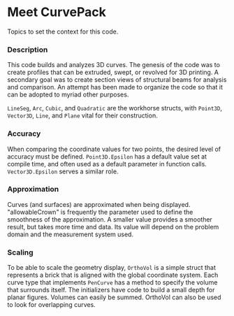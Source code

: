 # Meet CurvePack

Topics to set the context for this code.

### Description
This code builds and analyzes 3D curves. The genesis of the code was to create profiles that can be extruded, swept, or revolved for 3D printing. A secondary goal was to create section views of structural beams for analysis and comparison. An attempt has been made to organize the code so that it can be adopted to myriad other purposes.

``LineSeg``, ``Arc``, ``Cubic``, and ``Quadratic`` are the workhorse structs, with ``Point3D``, ``Vector3D``, ``Line``, and ``Plane`` vital for their construction.

### Accuracy
When comparing the coordinate values for two points, the desired level of accuracy must be defined. ``Point3D.Epsilon`` has a default value set at compile time, and often used as a default parameter in function calls. ``Vector3D.Epsilon`` serves a similar role.

### Approximation
Curves (and surfaces) are approximated when being displayed. "allowableCrown" is frequently the parameter used to define the smoothness of the approximation. A smaller value provides a smoother result, but takes more time and data. Its value will depend on the problem domain and the measurement system used.

### Scaling
To be able to scale the geometry display, ``OrthoVol`` is a simple struct that represents a brick that is aligned with the global coordinate system. Each curve type that implements ``PenCurve`` has a method to specify the volume that surrounds itself. The initializers have code to build a small depth for planar figures. Volumes can easily be summed. OrthoVol can also be used to look for overlapping curves. 

